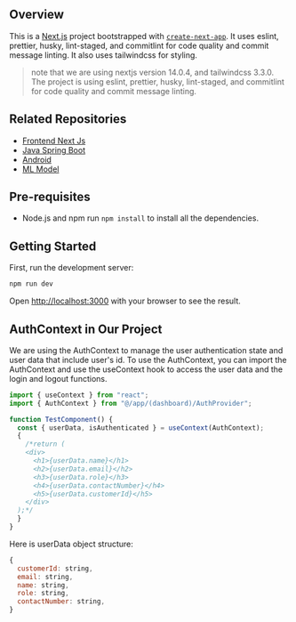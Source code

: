 ## Overview

This is a [Next.js](https://nextjs.org/) project bootstrapped with [`create-next-app`](https://github.com/vercel/next.js/tree/canary/packages/create-next-app). It uses eslint, prettier, husky, lint-staged, and commitlint for code quality and commit message linting. It also uses tailwindcss for styling.

> note that we are using nextjs version 14.0.4, and tailwindcss 3.3.0. The project is using eslint, prettier, husky, lint-staged, and commitlint for code quality and commit message linting.

## Related Repositories

- [Frontend Next Js](https://github.com/chenyu-01/ad-frontend)
- [Java Spring Boot](https://github.com/chenyu-01/ad-backend)
- [Android](https://github.com/preethivenkat5/ad_android)
- [ML Model](https://github.com/CsCesium/DNN-NCF-Transformer)

## Pre-requisites

- Node.js and npm
  run `npm install` to install all the dependencies.

## Getting Started

First, run the development server:

```bash
npm run dev
```

Open [http://localhost:3000](http://localhost:3000) with your browser to see the result.

## AuthContext in Our Project

We are using the AuthContext to manage the user authentication state and user data that include user's id.
To use the AuthContext, you can import the AuthContext and use the useContext hook to access the user data and the login and logout functions.

```javascript
import { useContext } from "react";
import { AuthContext } from "@/app/(dashboard)/AuthProvider";

function TestComponent() {
  const { userData, isAuthenticated } = useContext(AuthContext);
  {
    /*return ( 
    <div>
      <h1>{userData.name}</h1>
      <h2>{userData.email}</h2>
      <h3>{userData.role}</h3>
      <h4>{userData.contactNumber}</h4>
      <h5>{userData.customerId}</h5>
    </div>
  );*/
  }
}
```

Here is userData object structure:

```javascript
{
  customerId: string,
  email: string,
  name: string,
  role: string,
  contactNumber: string,
}
```

